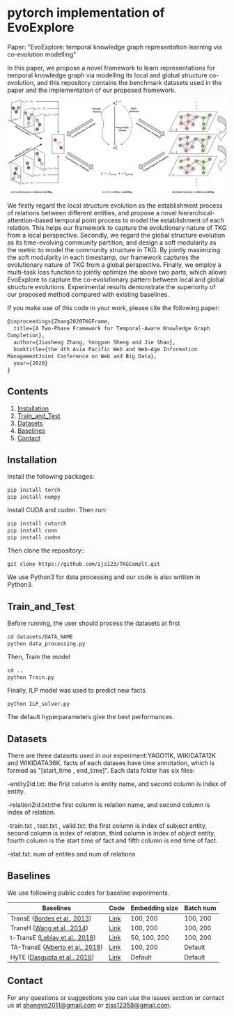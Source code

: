 # pytorch implementation of EvoExplore

Paper: "EvoExplore: temporal knowledge graph representation learning via co-evolution modelling"

In this paper, we propose a novel framework to learn representations for temporal knowledge graph via modelling its local and global structure co-evolution, and this repository contains the  benchmark datasets used in the paper and the implementation of our proposed framework.

<p align="center"><img src="EvoExplore.png" width="600"/></p>

We firstly regard the local structure evolution as the establishment process of relations between different entities, and propose a novel hierarchical-attention-based temporal point process to model the establishment of each relation. This helps our framework to capture the evolutionary nature of TKG from a local perspective. Secondly, we regard the global structure evolution as its time-evolving community partition, and design a soft modularity as the metric to model the community structure in TKG. By jointly maximizing the soft modularity in each timestamp, our framework captures the evolutionary nature of TKG from a global perspective. Finally, we employ a multi-task loss function to jointly optimize the above two parts, which allows EvoExplore to capture the co-evolutionary pattern between local and global structure evolutions. Experimental results demonstrate the superiority of our proposed method compared with existing baselines.

If you make use of this code in your work, please cite the following paper:

```
@inproceedings{Zhang2020TKGFrame,
  title={A Two-Phase Framework for Temporal-Aware Knowledge Graph Completion},
  author={Jiasheng Zhang, Yongpan Sheng and Jie Shao},
  booktitle={the 4th Asia Pacific Web and Web-Age Information ManagementJoint Conference on Web and Big Data},
  year={2020}
}
```

## Contents
1. [Installation](#installation)
2. [Train_and_Test](#Train_and_Test)
3. [Datasets](#Datasets)
4. [Baselines](#Baselines)
5. [Contact](#contact)

## Installation

Install the following packages:

```
pip install torch
pip install numpy
```

Install CUDA and cudnn. Then run:

```
pip install cutorch
pip install cunn
pip install cudnn
```

Then clone the repository::

```
git clone https://github.com/zjs123/TKGComplt.git
```

We use Python3 for data processing and our code is also written in Python3. 

## Train_and_Test

Before running, the user should process the datasets at first
```
cd datasets/DATA_NAME
python data_processing.py
```
Then, Train the model
```
cd ..
python Train.py 
```
Finally, ILP model was used to predict new facts
```
python ILP_solver.py
```
The default hyperparameters give the best performances.

## Datasets

There are three datasets used in our experiment:YAGO11K, WIKIDATA12K and WIKIDATA36K. facts of each datases have time annotation, which is formed as "[start_time , end_time]". Each data folder has six files: 

-entity2id.txt: the first column is entity name, and second column is index of entity.

-relation2id.txt:the first column is relation name, and second column is index of relation.

-train.txt , test.txt , valid.txt: the first column is index of subject entity, second column is index of relation, third column is index of object entity, fourth column is the start time of fact and fifth column is end time of fact.

-stat.txt: num of entites and num of relations

## Baselines

We use following public codes for baseline experiments. 

| Baselines   | Code                                                                      | Embedding size | Batch num |
|-------------|---------------------------------------------------------------------------|----------------|------------|
| TransE ([Bordes et al., 2013](https://papers.nips.cc/paper/5071-translating-embeddings-for-modeling-multi-relational-data))      | [Link](https://github.com/thunlp/OpenKE/tree/OpenKE-PyTorch/openke) | 100, 200       | 100, 200       |
| TransH ([Wang et al., 2014](https://www.aaai.org/ocs/index.php/AAAI/AAAI14/paper/view/8531/8546))   | [Link](https://github.com/thunlp/OpenKE/tree/OpenKE-PyTorch/openke) | 100, 200       | 100, 200      |
| t-TransE ([Leblay et al., 2018](https://dl.acm.org/doi/fullHtml/10.1145/3184558.3191639))    | [Link](https://github.com/INK-USC/RE-Net/tree/master/baselines)                                  | 50, 100, 200   | 100, 200       |
| TA-TransE ([Alberto et al., 2018](https://www.aclweb.org/anthology/D18-1516.pdf))      | [Link](https://github.com/INK-USC/RE-Net/tree/master/baselines)     | 100, 200            | Default    |
| HyTE ([Dasgupta et al., 2018](http://talukdar.net/papers/emnlp2018_HyTE.pdf))        | [Link](https://github.com/malllabiisc/HyTE)                               | Default            | Default    |

## Contact

For any questions or suggestions you can use the issues section or contact us at shengyp2011@gmail.com or zjss12358@gmail.com.
